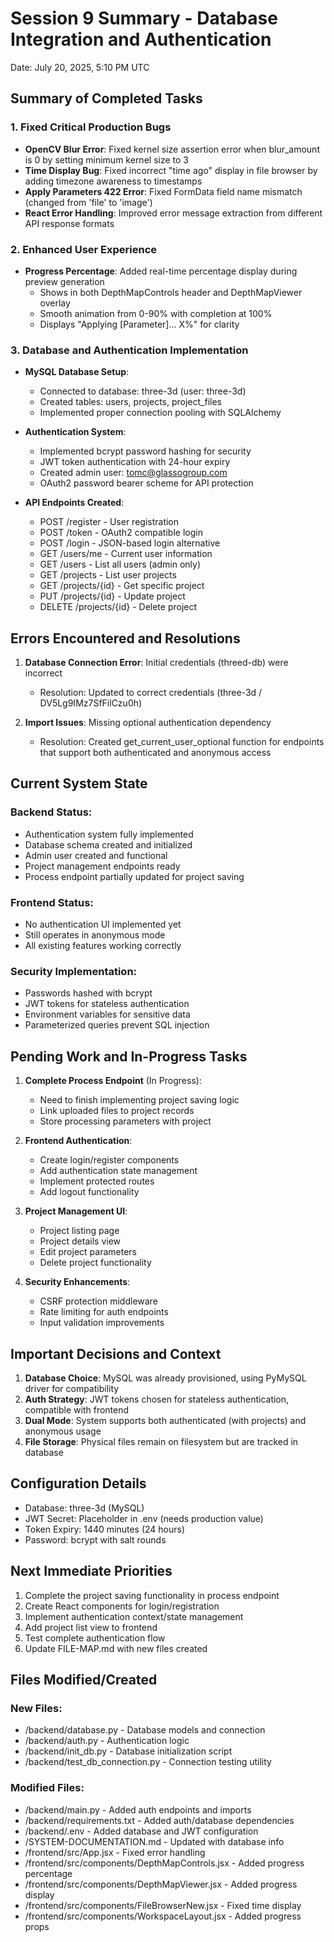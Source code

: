 # Session 9 Summary - Database Integration and Authentication
Date: July 20, 2025, 5:10 PM UTC

## Summary of Completed Tasks

### 1. Fixed Critical Production Bugs
- **OpenCV Blur Error**: Fixed kernel size assertion error when blur_amount is 0 by setting minimum kernel size to 3
- **Time Display Bug**: Fixed incorrect "time ago" display in file browser by adding timezone awareness to timestamps
- **Apply Parameters 422 Error**: Fixed FormData field name mismatch (changed from 'file' to 'image')
- **React Error Handling**: Improved error message extraction from different API response formats

### 2. Enhanced User Experience
- **Progress Percentage**: Added real-time percentage display during preview generation
  - Shows in both DepthMapControls header and DepthMapViewer overlay
  - Smooth animation from 0-90% with completion at 100%
  - Displays "Applying [Parameter]... X%" for clarity

### 3. Database and Authentication Implementation
- **MySQL Database Setup**:
  - Connected to database: three-3d (user: three-3d)
  - Created tables: users, projects, project_files
  - Implemented proper connection pooling with SQLAlchemy
  
- **Authentication System**:
  - Implemented bcrypt password hashing for security
  - JWT token authentication with 24-hour expiry
  - Created admin user: tomc@glassogroup.com
  - OAuth2 password bearer scheme for API protection

- **API Endpoints Created**:
  - POST /register - User registration
  - POST /token - OAuth2 compatible login
  - POST /login - JSON-based login alternative
  - GET /users/me - Current user information
  - GET /users - List all users (admin only)
  - GET /projects - List user projects
  - GET /projects/{id} - Get specific project
  - PUT /projects/{id} - Update project
  - DELETE /projects/{id} - Delete project

## Errors Encountered and Resolutions

1. **Database Connection Error**: Initial credentials (threed-db) were incorrect
   - Resolution: Updated to correct credentials (three-3d / DV5Lg9IMz7SfFilCzu0h)

2. **Import Issues**: Missing optional authentication dependency
   - Resolution: Created get_current_user_optional function for endpoints that support both authenticated and anonymous access

## Current System State

### Backend Status:
- Authentication system fully implemented
- Database schema created and initialized
- Admin user created and functional
- Project management endpoints ready
- Process endpoint partially updated for project saving

### Frontend Status:
- No authentication UI implemented yet
- Still operates in anonymous mode
- All existing features working correctly

### Security Implementation:
- Passwords hashed with bcrypt
- JWT tokens for stateless authentication
- Environment variables for sensitive data
- Parameterized queries prevent SQL injection

## Pending Work and In-Progress Tasks

1. **Complete Process Endpoint** (In Progress):
   - Need to finish implementing project saving logic
   - Link uploaded files to project records
   - Store processing parameters with project

2. **Frontend Authentication**:
   - Create login/register components
   - Add authentication state management
   - Implement protected routes
   - Add logout functionality

3. **Project Management UI**:
   - Project listing page
   - Project details view
   - Edit project parameters
   - Delete project functionality

4. **Security Enhancements**:
   - CSRF protection middleware
   - Rate limiting for auth endpoints
   - Input validation improvements

## Important Decisions and Context

1. **Database Choice**: MySQL was already provisioned, using PyMySQL driver for compatibility
2. **Auth Strategy**: JWT tokens chosen for stateless authentication, compatible with frontend
3. **Dual Mode**: System supports both authenticated (with projects) and anonymous usage
4. **File Storage**: Physical files remain on filesystem but are tracked in database

## Configuration Details

- Database: three-3d (MySQL)
- JWT Secret: Placeholder in .env (needs production value)
- Token Expiry: 1440 minutes (24 hours)
- Password: bcrypt with salt rounds

## Next Immediate Priorities

1. Complete the project saving functionality in process endpoint
2. Create React components for login/registration
3. Implement authentication context/state management
4. Add project list view to frontend
5. Test complete authentication flow
6. Update FILE-MAP.md with new files created

## Files Modified/Created

### New Files:
- /backend/database.py - Database models and connection
- /backend/auth.py - Authentication logic
- /backend/init_db.py - Database initialization script
- /backend/test_db_connection.py - Connection testing utility

### Modified Files:
- /backend/main.py - Added auth endpoints and imports
- /backend/requirements.txt - Added auth/database dependencies
- /backend/.env - Added database and JWT configuration
- /SYSTEM-DOCUMENTATION.md - Updated with database info
- /frontend/src/App.jsx - Fixed error handling
- /frontend/src/components/DepthMapControls.jsx - Added progress percentage
- /frontend/src/components/DepthMapViewer.jsx - Added progress display
- /frontend/src/components/FileBrowserNew.jsx - Fixed time display
- /frontend/src/components/WorkspaceLayout.jsx - Added progress props